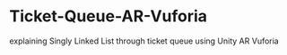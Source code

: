 # Ticket-Queue-AR-Vuforia
explaining Singly Linked List through ticket queue using Unity AR Vuforia
